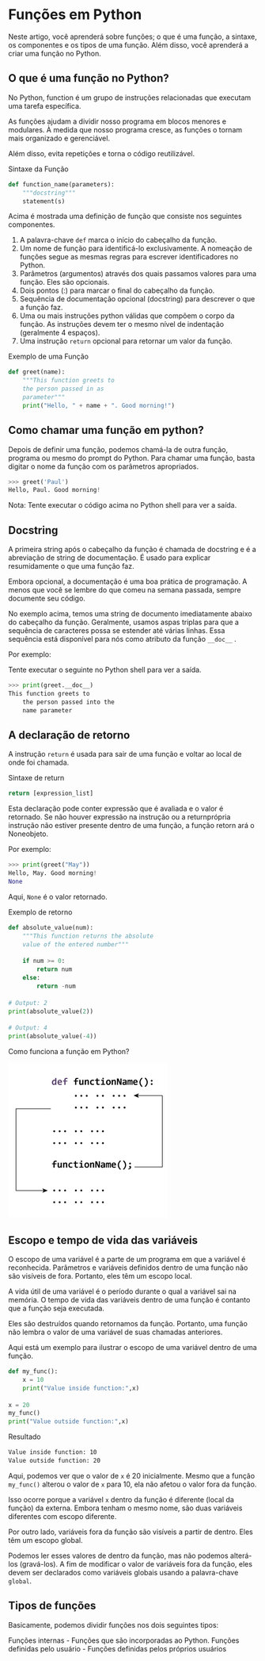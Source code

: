# Funções em Python

Neste artigo, você aprenderá sobre funções; o que é uma função, a sintaxe, os componentes e os tipos de uma função. Além disso, você aprenderá a criar uma função no Python.

## O que é uma função no Python?

No Python, function é um grupo de instruções relacionadas que executam uma tarefa específica.

As funções ajudam a dividir nosso programa em blocos menores e modulares. À medida que nosso programa cresce, as funções o tornam mais organizado e gerenciável.

Além disso, evita repetições e torna o código reutilizável.

Sintaxe da Função

```py
def function_name(parameters):
    """docstring"""
    statement(s)
```

Acima é mostrada uma definição de função que consiste nos seguintes componentes.

1. A palavra-chave `def` marca o início do cabeçalho da função.
2. Um nome de função para identificá-lo exclusivamente. A nomeação de funções segue as mesmas regras para escrever identificadores no Python.
3. Parâmetros (argumentos) através dos quais passamos valores para uma função. Eles são opcionais.
4. Dois pontos (:) para marcar o final do cabeçalho da função.
5. Sequência de documentação opcional (docstring) para descrever o que a função faz.
6. Uma ou mais instruções python válidas que compõem o corpo da função. As instruções devem ter o mesmo nível de indentação (geralmente 4 espaços).
7. Uma instrução `return` opcional para retornar um valor da função.

Exemplo de uma Função

```py
def greet(name):
    """This function greets to
    the person passed in as
    parameter"""
    print("Hello, " + name + ". Good morning!")
```

## Como chamar uma função em python?

Depois de definir uma função, podemos chamá-la de outra função, programa ou mesmo do prompt do Python. Para chamar uma função, basta digitar o nome da função com os parâmetros apropriados.

```py
>>> greet('Paul')
Hello, Paul. Good morning!
```

Nota:  Tente executar o código acima no Python shell para ver a saída.

## Docstring

A primeira string após o cabeçalho da função é chamada de docstring e é a abreviação de string de documentação. É usado para explicar resumidamente o que uma função faz.

Embora opcional, a documentação é uma boa prática de programação. A menos que você se lembre do que comeu na semana passada, sempre documente seu código.

No exemplo acima, temos uma string de documento imediatamente abaixo do cabeçalho da função. Geralmente, usamos aspas triplas para que a sequência de caracteres possa se estender até várias linhas. Essa sequência está disponível para nós como atributo da função `__doc__` .

Por exemplo:

Tente executar o seguinte no Python shell para ver a saída.

```py
>>> print(greet.__doc__)
This function greets to
    the person passed into the
    name parameter
```

## A declaração de retorno

A instrução `return` é usada para sair de uma função e voltar ao local de onde foi chamada.

Sintaxe de return

```py
return [expression_list]
```

Esta declaração pode conter expressão que é avaliada e o valor é retornado. Se não houver expressão na instrução ou a returnprópria instrução não estiver presente dentro de uma função, a função retorn ará o Noneobjeto.

Por exemplo:

```py
>>> print(greet("May"))
Hello, May. Good morning!
None
```

Aqui, `None` é o valor retornado.

Exemplo de retorno

```py
def absolute_value(num):
    """This function returns the absolute
    value of the entered number"""

    if num >= 0:
        return num
    else:
        return -num

# Output: 2
print(absolute_value(2))

# Output: 4
print(absolute_value(-4))
```

Como funciona a função em Python?

![Como a função funciona em Python?](/images/python-how-function-works_1.jpg)

## Escopo e tempo de vida das variáveis

O escopo de uma variável é a parte de um programa em que a variável é reconhecida. Parâmetros e variáveis ​​definidos dentro de uma função não são visíveis de fora. Portanto, eles têm um escopo local.

A vida útil de uma variável é o período durante o qual a variável sai na memória. O tempo de vida das variáveis ​​dentro de uma função é contanto que a função seja executada.

Eles são destruídos quando retornamos da função. Portanto, uma função não lembra o valor de uma variável de suas chamadas anteriores.

Aqui está um exemplo para ilustrar o escopo de uma variável dentro de uma função.

```py
def my_func():
    x = 10
    print("Value inside function:",x)

x = 20
my_func()
print("Value outside function:",x)
```

Resultado

```txt
Value inside function: 10
Value outside function: 20
```

Aqui, podemos ver que o valor de `x` é 20 inicialmente. Mesmo que a função `my_func()` alterou o valor de `x` para 10, ela não afetou o valor fora da função.

Isso ocorre porque a variável `x` dentro da função é diferente (local da função) da externa. Embora tenham o mesmo nome, são duas variáveis ​​diferentes com escopo diferente.

Por outro lado, variáveis ​​fora da função são visíveis a partir de dentro. Eles têm um escopo global.

Podemos ler esses valores de dentro da função, mas não podemos alterá-los (gravá-los). A fim de modificar o valor de variáveis fora da função, eles devem ser declarados como variáveis globais usando a palavra-chave `global`.

## Tipos de funções

Basicamente, podemos dividir funções nos dois seguintes tipos:

Funções internas - Funções que são incorporadas ao Python.
Funções definidas pelo usuário - Funções definidas pelos próprios usuários